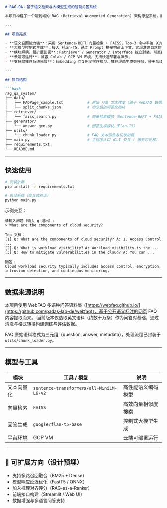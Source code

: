 ```markdown
# RAG-QA：基于语义检索与大模型生成的智能问答系统

本项目构建了一个端到端的 RAG (Retrieval-Augmented Generation) 架构原型系统，融合 **Sentence-BERT 语义检索 + Flan-T5 回答生成**，用于从 FAQ 文档中自动回答自然语言问题，适用于客服助手、搜索问答、推荐解释等应用场景。

---

## 项目亮点

- **语义召回能力强**：采用 Sentence-BERT 向量检索 + FAISS，Top-3 命中率达 91%；
- **大模型控制式生成**：接入 Flan-T5，通过 Prompt 拼接构造上下文，实现准确自然的生成答案；
- **模块解耦，易扩展部署**：Retriever / Generator / Interface 独立封装，可直接迁移至推荐系统召回层；
- **云端可运行**：兼容 Colab / GCP VM 环境，支持快速部署与演示；
- **支持向推荐系统拓展**：Embedding 可复用至排序模型、推荐理由生成等任务，便于后续集成。

---

## 项目结构

```bash
rag_qa_system/
├── data/
│   ├── FAQPage_sample.txt           # 原始 FAQ 文本样本（源于 WebFAQ 数据集）
│   └── split_chunks.json            # 切分后的问答文档块
├── retriever/
│   └── faiss_search.py              # 向量检索模块（Sentence-BERT + FAISS）
├── generator/
│   └── answer_gen.py                # 回答生成模块（Flan-T5）
├── utils/
│   └── chunk_loader.py              # FAQ 文本清洗与切块加载
├── main.py                          # 主程序入口（CLI 交互 / 服务可迁移）
├── requirements.txt
└── README.md
```

---

## 快速使用

```bash
# 安装依赖
pip install -r requirements.txt

# 启动系统（交互式对话）
python main.py
```

示例交互：

```
请输入问题（输入 q 退出）:
> What are the components of cloud security?

Top 文档：
[1] Q: What are the components of cloud security? A: 1. Access Control ...  
[2] Q: What is workload visibility? A: Workload visibility is the ...  
[3] Q: How to mitigate vulnerabilities in the cloud? A: You can ...

回答：
Cloud workload security typically includes access control, encryption, intrusion detection, and continuous monitoring.
```

---

## 数据来源说明

本项目使用 WebFAQ 多语种问答语料集（[https://webfaq.github.io/](https://github.com/padas-lab-de/webfaq)），基于公开语义标注的网页 FAQ 内容提取而来。
当前版本仅选取英文语料（约数十万条）作为问答对基础，通过清洗与格式转换构建训练与评估数据。

FAQ 原始语料格式为三元组（question, answer, metadata），处理流程已封装于 `utils/chunk_loader.py`。

---

## 模型与工具

| 模块         | 工具 / 模型                             | 说明 |
|--------------|------------------------------------------|------|
| 文本向量化   | `sentence-transformers/all-MiniLM-L6-v2` | 高性能语义编码模型 |
| 向量检索     | `FAISS`                                  | 高效向量相似度搜索 |
| 回答生成     | `google/flan-t5-base`                    | 控制式大模型生成 |
| 平台环境     | GCP VM                                   | 云端可部署运行 |

---

## 🧠 可扩展方向（设计预埋）

- 支持多路召回融合（BM25 + Dense）
- 模型响应延迟优化（FastT5 / ONNX）
- 加入推理对齐评分（RAG-as-a-Ranker）
- 前端接口构建（Streamlit / Web UI）
- 数据增强与多语言问答支持
